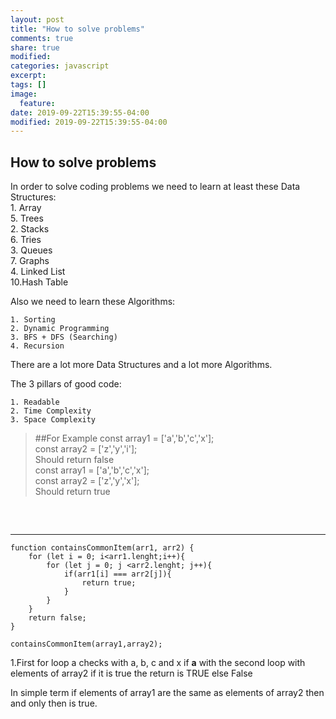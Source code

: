 ```yaml
---
layout: post
title: "How to solve problems"
comments: true
share: true
modified:
categories: javascript
excerpt:
tags: []
image:
  feature:
date: 2019-09-22T15:39:55-04:00
modified: 2019-09-22T15:39:55-04:00
---
```


## How to solve problems

In order to solve coding problems we need to learn at least these Data Structures:<br>
	1. Array<br>						5. Trees<br>
	2. Stacks<br>						6. Tries<br>
	3. Queues<br>						7. Graphs<br>
	4. Linked List<br>					10.Hash Table<br>


Also we need to learn these Algorithms:

	1. Sorting
	2. Dynamic Programming
	3. BFS + DFS (Searching)
	4. Recursion

There are a lot more Data Structures and a lot more Algorithms.

The 3 pillars of good code: <br>

	1. Readable 
	2. Time Complexity 
	3. Space Complexity


> ##For Example
const array1 = ['a','b','c','x'];<br>
const array2 = ['z','y','i'];<br>
Should return false<br>
const array1 = ['a','b','c','x'];<br>
const array2 = ['z','y','x'];<br>
Should return true<br>
##
<br>

___


~~~
function containsCommonItem(arr1, arr2) {
	for (let i = 0; i<arr1.lenght;i++){
		for (let j = 0; j <arr2.lenght; j++){
			if(arr1[i] === arr2[j]){
				return true;
			}
		}
	}
	return false;
}

containsCommonItem(array1,array2);

~~~

1.First for loop a checks with a, b, c and x if <strong>a</strong> with the second loop with elements of array2 if it is true the return is TRUE else False
<br>

In simple term if elements of array1 are the same as elements of array2 then and only then is true.

